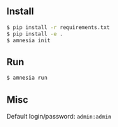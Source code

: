 ## Install

```bash
$ pip install -r requirements.txt
$ pip install -e .
$ amnesia init
```

## Run

```bash
$ amnesia run
```

## Misc

Default login/password: `admin:admin`
